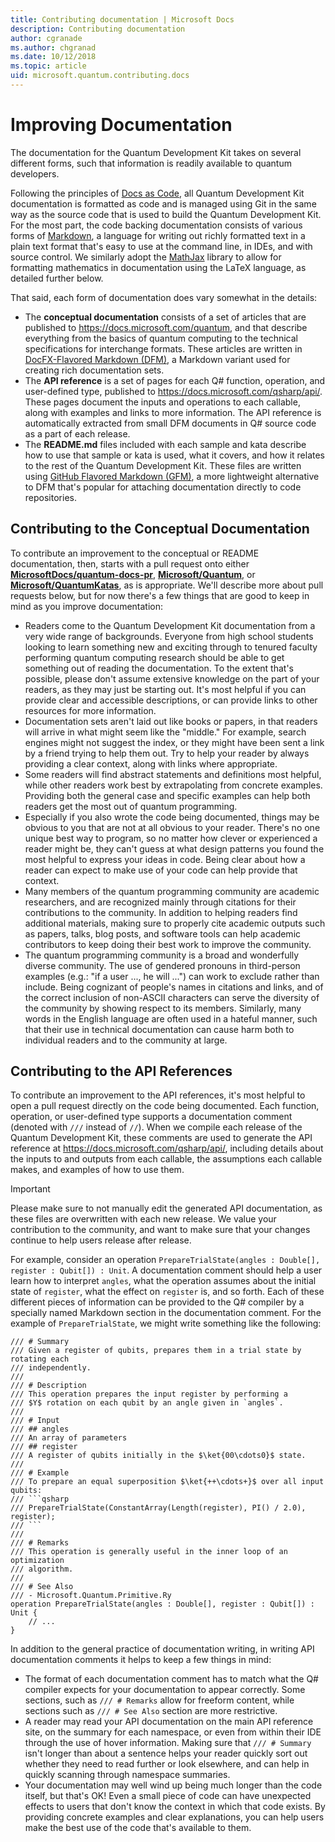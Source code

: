 ```yaml
---
title: Contributing documentation | Microsoft Docs
description: Contributing documentation
author: cgranade
ms.author: chgranad
ms.date: 10/12/2018
ms.topic: article
uid: microsoft.quantum.contributing.docs
---
```


# Improving Documentation #

The documentation for the Quantum Development Kit takes on several different forms, such that information is readily available to quantum developers.

Following the principles of [Docs as Code](https://www.writethedocs.org/guide/docs-as-code/), all Quantum Development Kit documentation is formatted as code and is managed using Git in the same way as the source code that is used to build the Quantum Development Kit.
For the most part, the code backing documentation consists of various forms of [Markdown](https://daringfireball.net/projects/markdown/), a language for writing out richly formatted text in a plain text format that's easy to use at the command line, in IDEs, and with source control.
We similarly adopt the [MathJax](https://www.mathjax.org/) library to allow for formatting mathematics in documentation using the LaTeX language, as detailed further below.


That said, each form of documentation does vary somewhat in the details:

- The **conceptual documentation** consists of a set of articles that are published to https://docs.microsoft.com/quantum, and that describe everything from the basics of quantum computing to the technical specifications for interchange formats. These articles are written in [DocFX-Flavored Markdown (DFM)](https://dotnet.github.io/docfx/spec/docfx_flavored_markdown.html), a Markdown variant used for creating rich documentation sets.
- The **API reference** is a set of pages for each Q# function, operation, and user-defined type, published to https://docs.microsoft.com/qsharp/api/. These pages document the inputs and operations to each callable, along with examples and links to more information. The API reference is automatically extracted from small DFM documents in Q# source code as a part of each release.
- The **README<!---->.md** files included with each sample and kata describe how to use that sample or kata is used, what it covers, and how it relates to the rest of the Quantum Development Kit. These files are written using [GitHub Flavored Markdown (GFM)](https://github.github.com/gfm/), a more lightweight alternative to DFM that's popular for attaching documentation directly to code repositories.

## Contributing to the Conceptual Documentation ##

To contribute an improvement to the conceptual or README documentation, then, starts with a pull request onto either [**MicrosoftDocs/quantum-docs-pr**](https://github.com/MicrosoftDocs/quantum-docs-pr/
), [**Microsoft/Quantum**](https://github.com/Microsoft/Quantum), or [**Microsoft/QuantumKatas**](https://github.com/Microsoft/QuantumKatas), as is appropriate.
We'll describe more about pull requests below, but for now there's a few things that are good to keep in mind as you improve documentation:

- Readers come to the Quantum Development Kit documentation from a very wide range of backgrounds. Everyone from high school students looking to learn something new and exciting through to tenured faculty performing quantum computing research should be able to get something out of reading the documentation. To the extent that's possible, please don't assume extensive knowledge on the part of your readers, as they may just be starting out. It's most helpful if you can provide clear and accessible descriptions, or can provide links to other resources for more information.
- Documentation sets aren't laid out like books or papers, in that readers will arrive in what might seem like the "middle." For example, search engines might not suggest the index, or they might have been sent a link by a friend trying to help them out. Try to help your reader by always providing a clear context, along with links where appropriate.
- Some readers will find abstract statements and definitions most helpful, while other readers work best by extrapolating from concrete examples. Providing both the general case and specific examples can help both readers get the most out of quantum programming.
- Especially if you also wrote the code being documented, things may be obvious to you that are not at all obvious to your reader. There's no one unique best way to program, so no matter how clever or experienced a reader might be, they can't guess at what design patterns you found the most helpful to express your ideas in code. Being clear about how a reader can expect to make use of your code can help provide that context.
- Many members of the quantum programming community are academic researchers, and are recognized mainly through citations for their contributions to the community. In addition to helping readers find additional materials, making sure to properly cite academic outputs such as papers, talks, blog posts, and software tools can help academic contributors to keep doing their best work to improve the community.
- The quantum programming community is a broad and wonderfully diverse community. The use of gendered pronouns in third-person examples (e.g.: "if a user ..., he will ...") can work to exclude rather than include. Being cognizant of people's names in citations and links, and of the correct inclusion of non-ASCII characters can serve the diversity of the community by showing respect to its members. Similarly, many words in the English language are often used in a hateful manner, such that their use in technical documentation can cause harm both to individual readers and to the community at large.

## Contributing to the API References ##

To contribute an improvement to the API references, it's most helpful to open a pull request directly on the code being documented.
Each function, operation, or user-defined type supports a documentation comment (denoted with `///` instead of `//`).
When we compile each release of the Quantum Development Kit, these comments are used to generate the API reference at https://docs.microsoft.com/qsharp/api/, including details about the inputs to and outputs from each callable, the assumptions each callable makes, and examples of how to use them.

> [!IMPORTANT]
> Please make sure to not manually edit the generated API documentation, as these files are overwritten with each new release.
> We value your contribution to the community, and want to make sure that your changes continue to help users release after release.

For example, consider an operation `PrepareTrialState(angles : Double[], register : Qubit[]) : Unit`.
A documentation comment should help a user learn how to interpret `angles`, what the operation assumes about the initial state of `register`, what the effect on `register` is, and so forth.
Each of these different pieces of information can be provided to the Q# compiler by a specially named Markdown section in the documentation comment.
For the example of `PrepareTrialState`, we might write something like the following:

```qsharp
/// # Summary
/// Given a register of qubits, prepares them in a trial state by rotating each
/// independently.
///
/// # Description
/// This operation prepares the input register by performing a
/// $Y$ rotation on each qubit by an angle given in `angles`.
///
/// # Input
/// ## angles
/// An array of parameters
/// ## register
/// A register of qubits initially in the $\ket{00\cdots0}$ state.
///
/// # Example
/// To prepare an equal superposition $\ket{++\cdots+}$ over all input qubits:
/// ```qsharp
/// PrepareTrialState(ConstantArray(Length(register), PI() / 2.0), register);
/// ```
///
/// # Remarks
/// This operation is generally useful in the inner loop of an optimization
/// algorithm.
///
/// # See Also
/// - Microsoft.Quantum.Primitive.Ry
operation PrepareTrialState(angles : Double[], register : Qubit[]) : Unit {
    // ...
}
```

In addition to the general practice of documentation writing, in writing API documentation comments it helps to keep a few things in mind:

- The format of each documentation comment has to match what the Q# compiler expects for your documentation to appear correctly. Some sections, such as `/// # Remarks` allow for freeform content, while sections such as `/// # See Also` section are more restrictive.
- A reader may read your API documentation on the main API reference site, on the summary for each namespace, or even from within their IDE through the use of hover information. Making sure that `/// # Summary` isn't longer than about a sentence helps your reader quickly sort out whether they need to read further or look elsewhere, and can help in quickly scanning through namespace summaries.
- Your documentation may well wind up being much longer than the code itself, but that's OK! Even a small piece of code can have unexpected effects to users that don't know the context in which that code exists. By providing concrete examples and clear explanations, you can help users make the best use of the code that's available to them.

<!-- ## LaTeX Formatting ##

**TODO** -->
